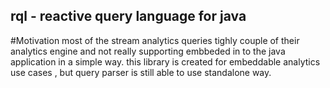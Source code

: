 ## rql - reactive query language for java
#Motivation
most of the stream analytics queries tighly couple of their analytics engine and not really supporting embbeded in to the java application in a simple way. this library is created 
for embeddable analytics use cases , but query parser is still able to use standalone way.
